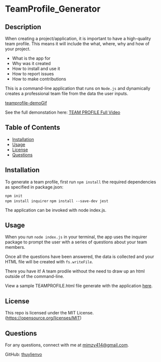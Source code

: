 # TeamProfile_Generator

## Description

  When creating a project/application, it is important to have a high-quality team profile. This means it will include the what, where, why and how of your project. 

  * What is the app for   
  * Why was it created   
  * How to install and use it  
  * How to report issues  
  * How to make contributions  

  This is a command-line application that runs on `Node.js` and dynamically creates a professional team file from the data the user inputs. 

  [teamprofile-demoGif](TBD)

   See the full demonstation here: [TEAM PROFILE Full Video](TBD)

  ## Table of Contents

  * [Installation](#installation)
  * [Usage](#usage)
  * [License](#license)
  * [Questions](#questions)
  
  ## Installation
  To generate a team profile, first run `npm install` the required dependencies as specified in package.json:

  `npm init`   
  `npm install inquirer`
  `npm install --save-dev jest`

  The application can be invoked with node index.js.

  ## Usage 
  When you run `node index.js` in your terminal, the app uses the inquirer package to prompt the user with a series of questions about your team members. 

  Once all the questions have been answered, the data is collected and your HTML file will be created with `fs.writeFile`.  
  
  There you have it! A team prodile without the need to draw up an html outside of the command-line.

  View a sample TEAMPROFILE.html file generate with the application [here](TBD). 

  ## License  

  This repo is licensed under the MIT License. (https://opensource.org/licenses/MIT) 

  ## Questions
  For any questions, connect with me at [mimzy414@gmail.com](mailto:mimzy414@gmail.com). 
  
  GitHub: [thuylienvo](https://github.com/thuylienvo) 



